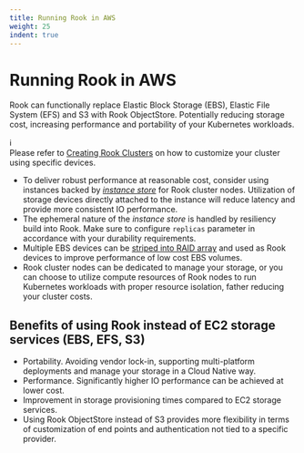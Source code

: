 ```yaml
---
title: Running Rook in AWS
weight: 25
indent: true
---
```


# Running Rook in AWS

Rook can functionally replace Elastic Block Storage (EBS), Elastic File System (EFS) and S3 with Rook ObjectStore. Potentially reducing storage cost, increasing performance and portability of your Kubernetes workloads.

:information_source:  
Please refer to [Creating Rook Clusters][3] on how to customize your cluster using specific devices.

* To deliver robust performance at reasonable cost, consider using instances backed by [*instance store*][1] for Rook cluster nodes. Utilization of storage devices directly attached to the instance will reduce latency and provide more consistent IO performance.
* The ephemeral nature of the *instance store* is handled by resiliency build into Rook. Make sure to configure `replicas` parameter in accordance with your durability requirements.
* Multiple EBS devices can be [striped into RAID array][2] and used as Rook devices to improve performance of low cost EBS volumes.
* Rook cluster nodes can be dedicated to manage your storage, or you can choose to utilize compute resources of Rook nodes to run Kubernetes workloads with proper resource isolation, father reducing your cluster costs.

## Benefits of using Rook instead of EC2 storage services (EBS, EFS, S3)

* Portability. Avoiding vendor lock-in, supporting multi-platform deployments and manage your storage in a Cloud Native way.
* Performance. Significantly higher IO performance can be achieved at lower cost.
* Improvement in storage provisioning times compared to EC2 storage services.
* Using Rook ObjectStore instead of S3 provides more flexibility in terms of customization of end points and authentication not tied to a specific provider.

[1]: http://docs.aws.amazon.com/AWSEC2/latest/UserGuide/InstanceStorage.html
[2]: http://docs.aws.amazon.com/AWSEC2/latest/UserGuide/raid-config.html
[3]: ./cluster-crd.md